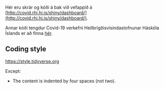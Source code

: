 Hér eru skrár og kóði á bak við vefappið á [http://covid.rhi.hi.is/shiny/dashboard/](http://covid.rhi.hi.is/shiny/dashboard/).

Annar kóði tengdur Covid-19 verkefni Heilbrigðisvísindastofnunar Háskóla Íslands er að finna [hér](https://github.com/bgautijonsson/covid19).



## Coding style 
https://style.tidyverse.org

Except:
* The content is indented by four spaces (not two).
